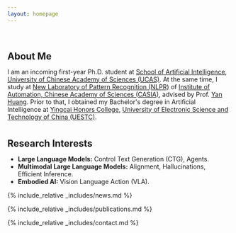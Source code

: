 ```yaml
---
layout: homepage
---
```


<h1 id="about-me"></h1>

<h2 style="margin: 60px 0px 10px;">About Me</h2>

I am an incoming first-year Ph.D. student at [School of Artificial Intelligence](https://ai.ucas.ac.cn/index.php/zh-cn/), [University of Chinese Academy of Sciences (UCAS)](https://www.ucas.ac.cn/). At the same time, I study at [New Laboratory of Pattern Recognition (NLPR)](http://www.cripac.ia.ac.cn/CN/model/index.htm) of  [Institute of Automation, Chinese Academy of Sciences (CASIA)](https://ia.cas.cn/), advised by Prof. [Yan Huang](https://scholar.google.com/citations?user=6nUJrQ0AAAAJ&hl=zh-CN). Prior to that, I obtained my Bachelor's degree in Artificial Intelligence at [Yingcai Honors College](https://www.yingcai.uestc.edu.cn/index.htm), [University of Electronic Science and Technology of China (UESTC)](https://www.uestc.edu.cn/).

<h1 id="research-interests"></h1>

<h2 style="margin: 30px 0px 10px;">Research Interests</h2>

- **Large Language Models:** Control Text Generation (CTG), Agents.
- **Multimodal Large Language Models:** Alignment, Hallucinations, Efficient Inference.
- **Embodied AI:** Vision Language Action (VLA).

<!--
<strong style="color:#e74d3c; font-weight:600"><strong style="color:#e74d3c; font-weight:600">I am currently on the 2023-2024 academic job market, looking for faculty positions in CS, CSE, ECE, IEOR, etc., related to Artificial Intelligence, Computer Vision, and Machine Learning. Please feel free to contact me if you are interested. I am also happy to give talks on my research in related seminars.</strong></strong>
-->

{% include_relative _includes/news.md %}

{% include_relative _includes/publications.md %}

{% include_relative _includes/contact.md %}

<script type='text/javascript' id='clustrmaps' src='//cdn.clustrmaps.com/map_v2.js?cl=ffffff&w=a&t=tt&d=6Rxz691fLksdEWBSvB3dNcZ2zUeCjGixNlaXP5xsIh8'></script>
